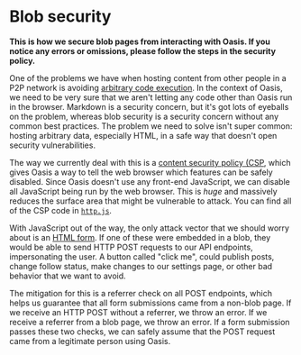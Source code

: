 # Blob security

**This is how we secure blob pages from interacting with Oasis. If you notice
any errors or omissions, please follow the steps in the security policy.**

One of the problems we have when hosting content from other people in a P2P
network is avoiding
[arbitrary code execution](https://en.wikipedia.org/wiki/Arbitrary_code_execution).
In the context of Oasis, we need to be very sure that we aren't letting any code
other than Oasis run in the browser. Markdown is a security concern, but it's
got lots of eyeballs on the problem, whereas blob security is a security
concern without any common best practices. The problem we need to solve isn't
super common: hosting arbitrary data, especially HTML, in a safe way that doesn't
open security vulnerabilities.

The way we currently deal with this is a [content security policy (CSP](https://developer.mozilla.org/en-US/docs/Web/HTTP/CSP),
which gives Oasis a way to tell the web browser which features can be safely
disabled. Since Oasis doesn't use any front-end JavaScript, we can disable all
JavaScript being run by the web browser. This is _huge_ and massively reduces
the surface area that might be vulnerable to attack. You can find all of the
CSP code in [`http.js`](https://github.com/fraction/oasis/blob/master/src/http.js).

With JavaScript out of the way, the only attack vector that we should worry
about is an [HTML form](https://developer.mozilla.org/en-US/docs/Learn/Forms#See_also).
If one of these were embedded in a blob, they would be able to send HTTP POST
requests to our API endpoints, impersonating the user. A button called "click
me", could publish posts, change follow status, make changes to our settings
page, or other bad behavior that we want to avoid.

The mitigation for this is a referrer check on all POST endpoints, which helps
us guarantee that all form submissions came from a non-blob page. If we receive
an HTTP POST without a referrer, we throw an error. If we receive a referrer from
a blob page, we throw an error. If a form submission passes these two checks,
we can safely assume that the POST request came from a legitimate person using
Oasis.
